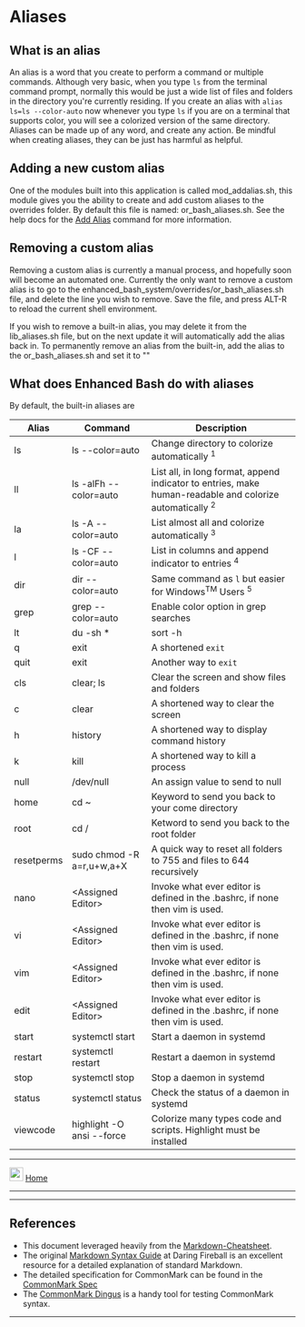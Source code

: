 # Aliases

## What is an alias

An alias is a word that you create to perform a command or multiple commands. Although very basic, when you type ```ls``` from the terminal command prompt, normally this would be just a wide list of files and folders in the directory you're currently residing. If you create an alias with ```alias ls=ls --color-auto``` now whenever you type ```ls``` if you are on a terminal that supports color, you will see a colorized version of the same directory. Aliases can be made up of any word, and create any action. Be mindful when creating aliases, they can be just has harmful as helpful.

## Adding a new custom alias

One of the modules built into this application is called mod_addalias.sh, this module gives you the ability to create and add custom aliases to the overrides folder. By default this file is named: or_bash_aliases.sh. See the help docs for the [Add Alias](https://gitlab.com/public_scope/bash-projects/enhanced-bash-system/-/blob/master/documentation/modules/addalias.md) command for more information.

## Removing a custom alias

Removing a custom alias is currently a manual process, and hopefully soon will become an automated one. Currently the only want to remove a custom alias is to go to the enhanced_bash_system/overrides/or_bash_aliases.sh file, and delete the line you wish to remove. Save the file, and press ALT-R to reload the current shell environment.

If you wish to remove a built-in alias, you may delete it from the lib_aliases.sh file, but on the next update it will automatically add the alias back in. To permanently remove an alias from the built-in, add the alias to the or_bash_aliases.sh and set it to ""

## What does Enhanced Bash do with aliases

By default, the built-in aliases are

| Alias | Command | Description |
|---|---|---|
| ls | ls --color=auto | Change directory to colorize automatically <sup>1</sup> |
| ll | ls -alFh --color=auto | List all, in long format, append indicator to entries, make human-readable and colorize automatically <sup>2</sup> |
| la | ls -A --color=auto | List almost all and colorize automatically <sup>3</sup> |
| l  | ls -CF --color=auto | List in columns and append indicator to entries <sup>4</sup> |
| dir | dir --color=auto | Same command as ```l``` but easier for Windows<sup>TM</sup> Users <sup>5</sup> |
| grep | grep --color=auto | Enable color option in grep searches |
| lt | du -sh * | sort -h | Display list of folder and their sizes. On large folder this may take some time. |
| q | exit | A shortened ```exit``` |
| quit | exit | Another way to ```exit``` |
| cls | clear; ls | Clear the screen and show files and folders |
| c | clear | A shortened way to clear the screen |
| h | history | A shortened way to display command history |
| k | kill | A shortened way to kill a process |
| null | /dev/null | An assign value to send to null |
| home | cd ~ | Keyword to send you back to your come directory |
| root | cd / | Ketword to send you back to the root folder |
| resetperms | sudo chmod -R a=r,u+w,a+X | A quick way to reset all folders to 755 and files to 644 recursively |
| nano | &lt;Assigned Editor&gt; | Invoke what ever editor is defined in the .bashrc, if none then vim is used. |
| vi | &lt;Assigned Editor&gt; | Invoke what ever editor is defined in the .bashrc, if none then vim is used. |
| vim | &lt;Assigned Editor&gt; | Invoke what ever editor is defined in the .bashrc, if none then vim is used. |
| edit | &lt;Assigned Editor&gt; | Invoke what ever editor is defined in the .bashrc, if none then vim is used. |
| start | systemctl start | Start a daemon in systemd |
| restart | systemctl restart | Restart a daemon in systemd |
| stop | systemctl stop | Stop a daemon in systemd |
| status | systemctl status | Check the status of a daemon in systemd |
| viewcode | highlight -O ansi --force  | Colorize many types code and scripts. Highlight must be installed |

___
[<img src="https://gitlab.com/public_scope/bash-projects/enhanced-bash-system/-/raw/master/documentation/images/icons/home.png" width="24" />](https://gitlab.com/public_scope/bash-projects/enhanced-bash-system/-/blob/master/documentation/home.mdhelp-topics-menu) [Home](https://gitlab.com/public_scope/bash-projects/enhanced-bash-system/-/blob/master/documentation/home.md)
___

___
>>>
## References

- This document leveraged heavily from the [Markdown-Cheatsheet](https://github.com/adam-p/markdown-here/wiki/Markdown-Cheatsheet).
- The original [Markdown Syntax Guide](https://daringfireball.net/projects/markdown/syntax)
  at Daring Fireball is an excellent resource for a detailed explanation of standard Markdown.
- The detailed specification for CommonMark can be found in the [CommonMark Spec](https://spec.commonmark.org/current/)
- The [CommonMark Dingus](http://try.commonmark.org) is a handy tool for testing CommonMark syntax.
>>>
___